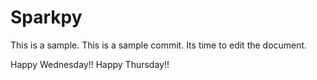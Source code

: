 # Sparkpy
This is a sample.
This is a sample commit.
Its time to edit the document.

Happy Wednesday!!
Happy Thursday!!